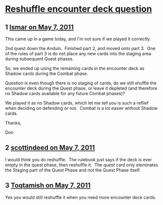 # [Reshuffle encounter deck question](https://community.fantasyflightgames.com/topic/46436-reshuffle-encounter-deck-question/)

## 1 [Ismar on May 7, 2011](https://community.fantasyflightgames.com/topic/46436-reshuffle-encounter-deck-question/?do=findComment&comment=464986)

This came up in a game today, and I'm not sure if we played it correctly.

2nd quest down the Anduin.  Finished part 2, and moved onto part 3.  One of the rules of part 3 is do not place any new cards into the staging area during subsequent Quest phases.

So, we ended up using the remaining cards in the encounter deck as Shadow cards during the Combat phase.

Question is even though there is no staging of cards, do we still shuffle the encounter deck during the Quest phase, or leave it depleted (and therefore no Shadow cards available for any future Combat phases)?

We played it as no Shadow cards, which let me tell you is such a reflief when deciding on defending or not.  Combat is a lot easier without Shadow cards.

Thanks,

Don

## 2 [scottindeed on May 7, 2011](https://community.fantasyflightgames.com/topic/46436-reshuffle-encounter-deck-question/?do=findComment&comment=464994)

I would think you do reshuffle.  The rulebook just says if the deck is ever empty in the quest phase, then reshuffle it.  The quest card only eleminates the Staging part of the Quest Phase and not the Quest Phase itself.

## 3 [Toqtamish on May 7, 2011](https://community.fantasyflightgames.com/topic/46436-reshuffle-encounter-deck-question/?do=findComment&comment=465002)

Yes you would still reshuffle it when you need more encounter deck cards.

